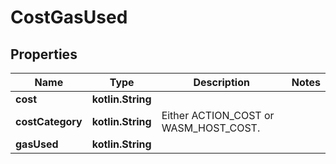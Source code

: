 
# CostGasUsed

## Properties
| Name | Type | Description | Notes |
| ------------ | ------------- | ------------- | ------------- |
| **cost** | **kotlin.String** |  |  |
| **costCategory** | **kotlin.String** | Either ACTION_COST or WASM_HOST_COST. |  |
| **gasUsed** | **kotlin.String** |  |  |



